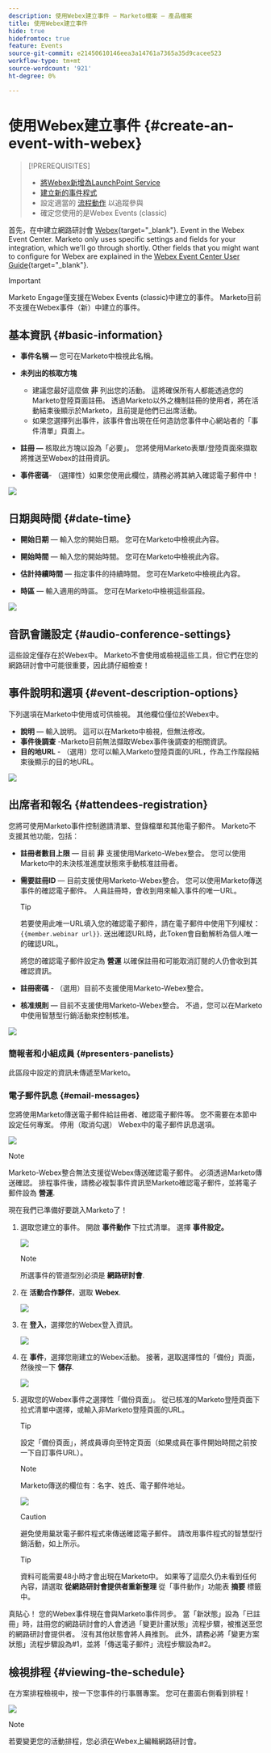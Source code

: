 ```yaml
---
description: 使用Webex建立事件 — Marketo檔案 — 產品檔案
title: 使用Webex建立事件
hide: true
hidefromtoc: true
feature: Events
source-git-commit: e21450610146eea3a14761a7365a35d9cacee523
workflow-type: tm+mt
source-wordcount: '921'
ht-degree: 0%

---
```


# 使用Webex建立事件 {#create-an-event-with-webex}

>[!PREREQUISITES]
>
>* [將Webex新增為LaunchPoint Service](/help/marketo/product-docs/administration/additional-integrations/add-webex-as-a-launchpoint-service.md)
>* [建立新的事件程式](/help/marketo/product-docs/demand-generation/events/understanding-events/create-a-new-event-program.md)
>* 設定適當的 [流程動作](/help/marketo/product-docs/core-marketo-concepts/smart-campaigns/flow-actions/add-a-flow-step-to-a-smart-campaign.md) 以追蹤參與
>* 確定您使用的是Webex Events (classic)

首先，在中建立網路研討會 [Webex](https://www.webex.com/){target="_blank"}. Event in the Webex Event Center. Marketo only uses specific settings and fields for your integration, which we'll go through shortly. Other fields that you might want to configure for Webex are explained in the [Webex Event Center User Guide](https://www.cisco.com/c/dam/en/us/td/docs/collaboration/meeting_center/wbs298/wx_ec_host_ug.pdf){target="_blank"}.

>[!IMPORTANT]
>
>Marketo Engage僅支援在Webex Events (classic)中建立的事件。 Marketo目前不支援在Webex事件（新）中建立的事件。

## 基本資訊 {#basic-information}

* **事件名稱 —** 您可在Marketo中檢視此名稱。
* **未列出的核取方塊**

   * 建議您最好這麼做 **非** 列出您的活動。 這將確保所有人都能透過您的Marketo登陸頁面註冊。 透過Marketo以外之機制註冊的使用者，將在活動結束後顯示於Marketo，且前提是他們已出席活動。
   * 如果您選擇列出事件，該事件會出現在任何造訪您事件中心網站者的「事件清單」頁面上。

* **註冊 —** 核取此方塊以設為「必要」。 您將使用Marketo表單/登陸頁面來擷取將推送至Webex的註冊資訊。
* **事件密碼**- （選擇性）如果您使用此欄位，請務必將其納入確認電子郵件中！

![](assets/image2015-5-28-13-3a30-3a55.png)

## 日期與時間 {#date-time}

* **開始日期**  — 輸入您的開始日期。 您可在Marketo中檢視此內容。

* **開始時間**  — 輸入您的開始時間。 您可在Marketo中檢視此內容。

* **估計持續時間**  — 指定事件的持續時間。 您可在Marketo中檢視此內容。

* **時區**  — 輸入適用的時區。 您可在Marketo中檢視這些區段。

![](assets/image2015-5-28-13-3a37-3a39.png)

## 音訊會議設定 {#audio-conference-settings}

這些設定僅存在於Webex中。 Marketo不會使用或檢視這些工具，但它們在您的網路研討會中可能很重要，因此請仔細檢查！

## 事件說明和選項  {#event-description-options}

下列選項在Marketo中使用或可供檢視。 其他欄位僅位於Webex中。

* **說明**  — 輸入說明。 這可以在Marketo中檢視，但無法修改。
* **事件後調查** -Marketo目前無法擷取Webex事件後調查的相關資訊。
* **目的地URL** - （選用）您可以輸入Marketo登陸頁面的URL，作為工作階段結束後顯示的目的地URL。

![](assets/image2015-5-28-13-3a48-3a49.png)

## 出席者和報名 {#attendees-registration}

您將可使用Marketo事件控制邀請清單、登錄檔單和其他電子郵件。 Marketo不支援其他功能，包括：

* **註冊者數目上限**  — 目前 **非** 支援使用Marketo-Webex整合。  您可以使用Marketo中的未決核准進度狀態來手動核准註冊者。

* **需要註冊ID**  — 目前支援使用Marketo-Webex整合。 您可以使用Marketo傳送事件的確認電子郵件。 人員註冊時，會收到用來輸入事件的唯一URL。

  >[!TIP]
  >
  >若要使用此唯一URL填入您的確認電子郵件，請在電子郵件中使用下列權杖： `{{member.webinar url}}`. 送出確認URL時，此Token會自動解析為個人唯一的確認URL。
  >
  >將您的確認電子郵件設定為 **營運** 以確保註冊和可能取消訂閱的人仍會收到其確認資訊。

* **註冊密碼** - （選用）目前不支援使用Marketo-Webex整合。
* **核准規則**  — 目前不支援使用Marketo-Webex整合。 不過，您可以在Marketo中使用智慧型行銷活動來控制核准。

![](assets/image2015-5-28-14-3a4-3a41.png)

### 簡報者和小組成員 {#presenters-panelists}

此區段中設定的資訊未傳遞至Marketo。

### 電子郵件訊息 {#email-messages}

您將使用Marketo傳送電子郵件給註冊者、確認電子郵件等。 您不需要在本節中設定任何專案。 停用（取消勾選） Webex中的電子郵件訊息選項。

![](assets/image2015-5-28-14-3a9-3a14.png)

>[!NOTE]
>
>Marketo-Webex整合無法支援從Webex傳送確認電子郵件。 必須透過Marketo傳送確認。 排程事件後，請務必複製事件資訊至Marketo確認電子郵件，並將電子郵件設為 **營運**.

現在我們已準備好要跳入Marketo了！

1. 選取您建立的事件。 開啟 **事件動作** 下拉式清單。 選擇 **事件設定。**

   ![](assets/image2015-5-14-16-3a7-3a31.png)

   >[!NOTE]
   >
   >所選事件的管道型別必須是 **網路研討會**.

1. 在 **活動合作夥伴**，選取 **Webex**.

   ![](assets/image2015-1-30-13-3a58-3a2.png)

1. 在 **登入**，選擇您的Webex登入資訊。

   ![](assets/image2015-5-18-12-3a2-3a26.png)

1. 在 **事件**，選擇您剛建立的Webex活動。 接著，選取選擇性的「備份」頁面，然後按一下 **儲存**.

   ![](assets/image2015-5-14-16-3a15-3a55.png)

1. 選取您的Webex事件之選擇性「備份頁面」。 從已核准的Marketo登陸頁面下拉式清單中選擇，或輸入非Marketo登陸頁面的URL。

   >[!TIP]
   >
   >設定「備份頁面」，將成員導向至特定頁面（如果成員在事件開始時間之前按一下自訂事件URL）。

   >[!NOTE]
   >
   >Marketo傳送的欄位有：名字、姓氏、電子郵件地址。

   ![](assets/webex.png)

   >[!CAUTION]
   >
   >避免使用巢狀電子郵件程式來傳送確認電子郵件。 請改用事件程式的智慧型行銷活動，如上所示。

   >[!TIP]
   >
   >資料可能需要48小時才會出現在Marketo中。 如果等了這麼久仍未看到任何內容，請選取 **從網路研討會提供者重新整理** 從「事件動作」功能表 **摘要** 標籤中。

真貼心！ 您的Webex事件現在會與Marketo事件同步。 當「新狀態」設為「已註冊」時，註冊您的網路研討會的人會透過「變更計畫狀態」流程步驟，被推送至您的網路研討會提供者。 沒有其他狀態會將人員推到。 此外，請務必將「變更方案狀態」流程步驟設為#1，並將「傳送電子郵件」流程步驟設為#2。

## 檢視排程  {#viewing-the-schedule}

在方案排程檢視中，按一下您事件的行事曆專案。 您可在畫面右側看到排程！

![](assets/image2015-5-14-16-3a21-3a41.png)

>[!NOTE]
>
>若要變更您的活動排程，您必須在Webex上編輯網路研討會。
